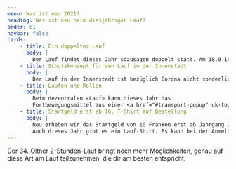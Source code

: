 ```yaml
---
menu: Was ist neu 2021?
heading: Was ist neu beim diesjährigen Lauf?
order: 01
navbar: false
cards:
    - title: Ein doppelter Lauf
      body: |
        Der Lauf findet dieses Jahr sozusagen doppelt statt. Am 18.9 in der Oltner Innenstadt und vom 11.9 bis zum 18.9 dezentral – wo immer du gerade bist.
    - title: Schutzkonzept für den Lauf in der Innenstadt
      body: |
        Der Lauf in der Innenstadt ist bezüglich Corona nicht sonderlich gefährlich, da er im Freien stattfindet. Trotzdem haben wir natürlich unsere Planung angepasst und auch ein <a href="assets/schutzkonzept-2021.pdf" target="_new">Schutzkonzept</a> erstellt.
    - title: Laufen und Rollen
      body: |
        Beim dezentralen «Lauf» kann dieses Jahr das
        Fortbewegungsmittel aus einer <a href="#transport-popup" uk-toggle>breiten Palette</a> ausgewählt werden. Vom klassischen Laufen über das Trottinett oder Velo bis zum E-Bike.
    - title: Startgeld erst ab 16, T-Shirt auf Bestellung
      body: |
        Neu erheben wir das Startgeld von 10 Franken erst ab Jahrgang 2005, so dass die meisten Schulklassen und Jugendorganisationen gratis am Lauf teilnehmen können.
        Auch dieses Jahr gibt es ein Lauf-Shirt. Es kann bei der Anmeldung für 15 Franken bestellt werden.
---
```

Der 34. Oltner 2-Stunden-Lauf bringt noch mehr Möglichkeiten, genau auf diese Art am Lauf teilzunehmen, die dir am besten entspricht. 
